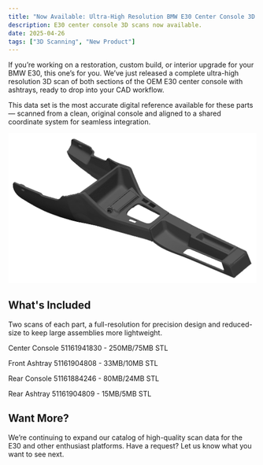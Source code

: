 ```yaml
---
title: "Now Available: Ultra-High Resolution BMW E30 Center Console 3D Scan"
description: E30 center console 3D scans now available.
date: 2025-04-26
tags: ["3D Scanning", "New Product"]
---
```

If you’re working on a restoration, custom build, or interior upgrade for your BMW E30, this one’s for you. We’ve just released a complete ultra-high resolution 3D scan of both sections of the OEM E30 center console with ashtrays, ready to drop into your CAD workflow.

This data set is the most accurate digital reference available for these parts — scanned from a clean, original console and aligned to a shared coordinate system for seamless integration.

<img src="./E30 Center Console Scans - Main.png" alt="BMW E30 Center Console 3D Scan">

## What's Included

Two scans of each part, a full-resolution for precision design and reduced-size to keep large assemblies more lightweight. 

Center Console 51161941830 - 250MB/75MB STL

Front Ashtray 51161904808 - 33MB/10MB STL

Rear Console 51161884246 - 80MB/24MB STL

Rear Ashtray 51161904809 - 15MB/5MB STL


## Want More?
We’re continuing to expand our catalog of high-quality scan data for the E30 and other enthusiast platforms. Have a request? Let us know what you want to see next.